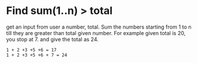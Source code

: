 # Find sum(1..n) > total

get an input from user a number, total.
Sum the numbers starting from 1 to n till they are greater than total given number.
For example given total is 20, you stop at 7. and give the total as 24.

	1 + 2 +3 +5 +6 = 17
	1 + 2 +3 +5 +6 + 7 = 24

